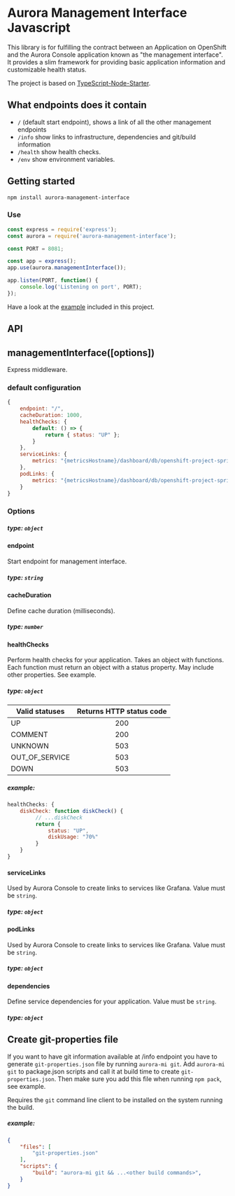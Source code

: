 # Aurora Management Interface Javascript

This library is for fulfilling the contract between an Application on OpenShift and the Aurora Console application known as "the management interface". It provides a slim framework for providing basic application information and customizable health status.

The project is based on [TypeScript-Node-Starter](https://github.com/Microsoft/TypeScript-Node-Starter).

## What endpoints does it contain
 - `/` (default start endpoint), shows a link of all the other management endpoints
 - `/info` show links to infrastructure, dependencies and git/build information
 - `/health` show health checks.
 - `/env` show environment variables.

## Getting started

`npm install aurora-management-interface`

### Use
```js
const express = require('express');
const aurora = require('aurora-management-interface');

const PORT = 8081;

const app = express();
app.use(aurora.managementInterface());

app.listen(PORT, function() {
    console.log('Listening on port', PORT);
});
```

Have a look at the [example](_example/index.js) included in this project.

## API
## managementInterface([options])
Express middleware.

### default configuration
```js
{
    endpoint: "/",
    cacheDuration: 1000,
    healthChecks: {
        default: () => {
            return { status: "UP" };
        }
    },
    serviceLinks: {
        metrics: "{metricsHostname}/dashboard/db/openshift-project-spring-actuator-view?var-ds=openshift-{cluster}-ose&var-namespace={namespace}&var-app={name}"
    },
    podLinks: {
        metrics: "{metricsHostname}/dashboard/db/openshift-project-spring-actuator-view-instance?var-ds=openshift-{cluster}-ose&var-namespace={namespace}&var-app={name}&var-instance={podName}"
    }
}
```

### Options
##### type: `object`

#### endpoint
Start endpoint for management interface.
##### type: `string`

#### cacheDuration
Define cache duration (milliseconds).
##### type: `number`

#### healthChecks
Perform health checks for your application.
Takes an object with functions.
Each function must return an object with a status property. May include other properties. See example.
##### type: `object`

| Valid statuses | Returns HTTP status code |
| ---            | :----:                   |
| UP             | 200                      |
| COMMENT        | 200                      |
| UNKNOWN        | 503                      |
| OUT_OF_SERVICE | 503                      |
| DOWN           | 503                      |

##### example: 
```js
healthChecks: {
    diskCheck: function diskCheck() {
         // ...diskCheck
         return {
             status: "UP",
             diskUsage: "70%"
         }
    }
}
```

#### serviceLinks
Used by Aurora Console to create links to services like Grafana.
Value must be `string`.
##### type: `object`

#### podLinks
Used by Aurora Console to create links to services like Grafana.
Value must be `string`.
##### type: `object`

#### dependencies
Define service dependencies for your application.
Value must be `string`.
##### type: `object`

## Create git-properties file
If you want to have git information available at /info endpoint you have to generate `git-properties.json` file by running `aurora-mi git`.
Add `aurora-mi git` to package.json scripts and call it at build time to create `git-properties.json`. Then make sure you add this file when
running `npm pack`, see example.

Requires the `git` command line client to be installed on the system running the build.

##### example:
```json
{
    "files": [
        "git-properties.json"
    ],
    "scripts": {
        "build": "aurora-mi git && ...<other build commands>",
    }
}
```
